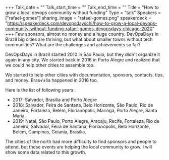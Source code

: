 +++
Talk_date = ""
Talk_start_time = ""
Talk_end_time = ""
Title = "How to grow a local devops community without funding"
Type = "talk"
Speakers = ["rafael-gomes"]
sharing_image = "rafael-gomes.png"
speakerdeck = "https://speakerdeck.com/devopsdayschi/how-to-grow-a-local-devops-community-without-funding-rafael-gomes-devopsdays-chicago-2020"
+++
Few sponsors, almost no money and a huge country. DevOpsDays in Brazil big cities are thriving, but what about smaller towns without tech communities? What are the challenges and achievements so far?

DevOpsDays in Brazil started 2010 in São Paulo, but they didn't organize it again in any city. We started back in 2016 in Porto Alegre and realized that we could help other cities to assemble too.

We started to help other cities with documentation, sponsors, contacts, tips, and money. Bras√≠lia happened in 2016 too. 

Here is the list of following years:

* 2017: Salvador, Brasilia and Porto Alegre
* 2018: Salvador, Feira de Santana, Belo Horizonte, São Paulo, Rio de Janeiro, Fortaleza, Belém, Florianópolis, Maringá, Porto Alegre, Santa Maria.
* 2019: Natal, São Paulo, Porto Alegre, Aracaju, Recife, Fortaleza, Rio de Janeiro, Salvador, Feira de Santana, Florianópolis, Belo Horizonte, Belém, Campinas, Goiania, Brasilia.

The cities of the north had more difficulty to find sponsors and people to attend, but these events are helping the local community to grow. I will show some data related to this growth.
